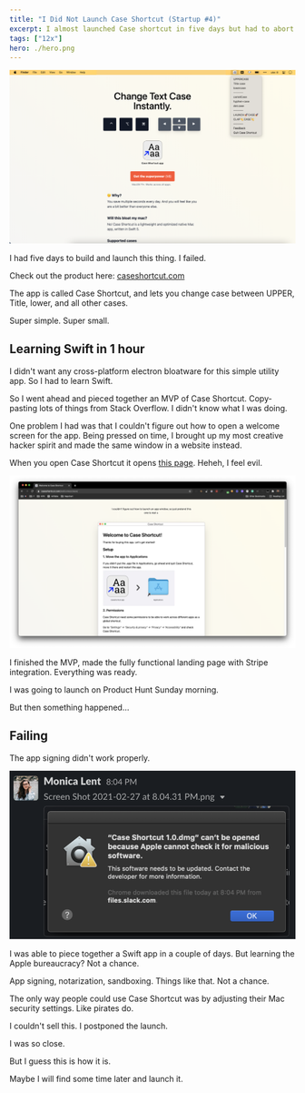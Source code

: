 ```yaml
---
title: "I Did Not Launch Case Shortcut (Startup #4)"
excerpt: I almost launched Case shortcut in five days but had to abort it.
tags: ["12x"]
hero: ./hero.png
---
```



![Screenshot of caseshortcut.com](shot-bTRZjZFc.png)

I had five days to build and launch this thing. I failed.

Check out the product here: [caseshortcut.com](https://caseshortcut.com/)

The app is called Case Shortcut, and lets you change case between UPPER, Title, lower, and all other cases.

Super simple. Super small.

## Learning Swift in 1 hour

I didn't want any cross-platform electron bloatware for this simple utility app. So I had to learn Swift.

So I went ahead and pieced together an MVP of Case Shortcut. Copy-pasting lots of things from Stack Overflow. I didn't know what I was doing.

One problem I had was that I couldn't figure out how to open a welcome screen for the app. Being pressed on time, I brought up my most creative hacker spirit and made the same window in a website instead.

When you open Case Shortcut it opens [this page](https://caseshortcut.com/welcomescreen/). Heheh, I feel evil.

![Screenshot of the Case Shortcut welcome screen](2021-04-03-22-18-40.png)

I finished the MVP, made the fully functional landing page with Stripe integration. Everything was ready.

I was going to launch on Product Hunt  Sunday morning.

But then something happened...

## Failing

The app signing didn't work properly.

![Monica Lent saying my mac app didn't work](2021-04-03-22-04-35.png)

I was able to piece together a Swift app in a couple of days. But learning the Apple bureaucracy? Not a chance.

App signing, notarization, sandboxing. Things like that. Not a chance.

The only way people could use Case Shortcut was by adjusting their Mac security settings. Like pirates do.

I couldn't sell this. I postponed the launch.

I was so close.

But I guess this is how it is.

Maybe I will find some time later and launch it.